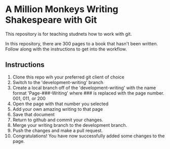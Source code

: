# A Million Monkeys Writing Shakespeare with Git
This repository is for teaching studnets how to work with git.

In this repository, there are 300 pages to a book that hasn't been written. Follow along with the instructions to get into the workflow.

## Instructions
1. Clone this repo wih your preferred git client of choice
2. Switch to the 'development-writing' branch
3. Create a local branch off of the 'development-writing' with the name format 'Page-###-Writing' where ### is replaced with the page number. 001, 011, or 200
4. Open the page with that number you selected
5. Add your own amazing writing to that page
6. Save that document
7. Return to github and commit your changes.
8. Merge your writing branch to the development branch.
9. Push the changes and make a pull request.
10. Congratulations! You have now successfully added some changes to the page.
